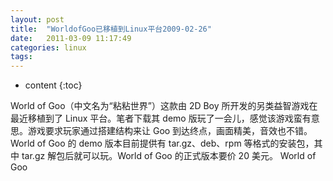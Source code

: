 ```yaml
---
layout: post
title:  "WorldofGoo已移植到Linux平台2009-02-26"
date:   2011-03-09 11:17:49
categories: linux
tags:
---
```


* content
{:toc}


 World of Goo（中文名为“粘粘世界”）这款由 2D Boy 所开发的另类益智游戏在最近移植到了 Linux 平台。笔者下载其 demo 版玩了一会儿，感觉该游戏蛮有意思。游戏要求玩家通过搭建结构来让 Goo 到达终点，画面精美，音效也不错。  World of Goo 的 demo 版本目前提供有 tar.gz、deb、rpm 等格式的安装包，其中 tar.gz 解包后就可以玩。World of Goo 的正式版本要价 20 美元。 World of Goo
        

